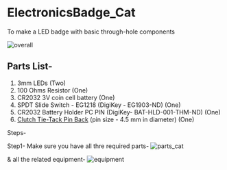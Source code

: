# ElectronicsBadge_Cat
To make a LED badge with basic through-hole components 

![overall](https://user-images.githubusercontent.com/9293705/46259256-f255af00-c48b-11e8-86e9-42cff1108faf.png)



## Parts List-

1. 3mm LEDs (Two)
2. 100 Ohms Resistor (One)
3. CR2032 3V coin cell battery (One)
4. SPDT Slide Switch - EG1218 (DigiKey - EG1903-ND) (One)
5. CR2032 Battery Holder PC PIN (DigiKey- BAT-HLD-001-THM-ND) (One)
6. [Clutch Tie-Tack Pin Back](https://www.amazon.com/gp/product/B0759PMB12/ref=oh_aui_search_detailpage?ie=UTF8&psc=1) (pin size - 4.5 mm in diameter) (One)


Steps-

Step1-
Make sure you have all thre required parts-
![parts_cat](https://user-images.githubusercontent.com/9293705/46604174-2ba0a700-caaa-11e8-82e7-cd571b1d8a36.png)




& all the related equipment-
![equipment](https://user-images.githubusercontent.com/9293705/46604088-e4b2b180-caa9-11e8-815c-aa7beda94b09.png)
